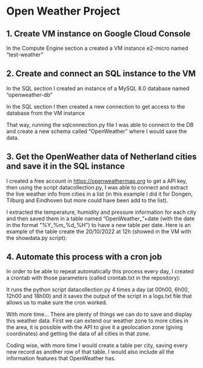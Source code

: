 # Open Weather Project

## 1. Create VM instance on Google Cloud Console

In the Compute Engine section a created a VM instance e2-micro named “test-weather”



## 2. Create and connect an SQL instance to the VM

In the SQL section I created an instance of a MySQL 8.0 database named “openweather-db”

In the SQL section I then created a new connection to get access to the database from the VM instance


That way, running the sqlconnection.py file I was able to connect to the DB and create a new schema called “OpenWeather” where I would save the data.

## 3. Get the OpenWeather data of Netherland cities and save it in the SQL instance

I created a free account in https://openweathermap.org to get a API key, then using the script datacollection.py, I was able to connect and extract the live weather info from cities in a list (in this example I did it for Dongen, Tilburg and Eindhoven but more could have been add to the list).

I extracted the temperature, humidity and pressure information for each city and then saved them in a table named “OpenWeather_”+date (with the date in the format "%Y_%m_%d_%H") to have a new table per date. 
Here is an example of the table create the 20/10/2022 at 12h (showed in the VM with the showdata.py script):


## 4. Automate this process with a cron job

In order to be able to repeat automatically this process every day, I created a crontab with those parameters (called crontab.txt in the repository):

It runs the python script datacollection.py 4 times a day (at 00h00, 6h00, 12h00 and 18h00) and it saves the output of the script in a logs.txt file that allows us to make sure the cron worked. 


With more time…
There are plenty of things we can do to save and display this weather data. First we can extend our weather zone to more cities in the area, it is possible with the API to give it a geolocation zone (giving coordinates) and getting the data of all cities in that zone.

Coding wise, with more time I would create a table per city, saving every new record as another row of that table. I would also include all the information features that OpenWeather has. 
